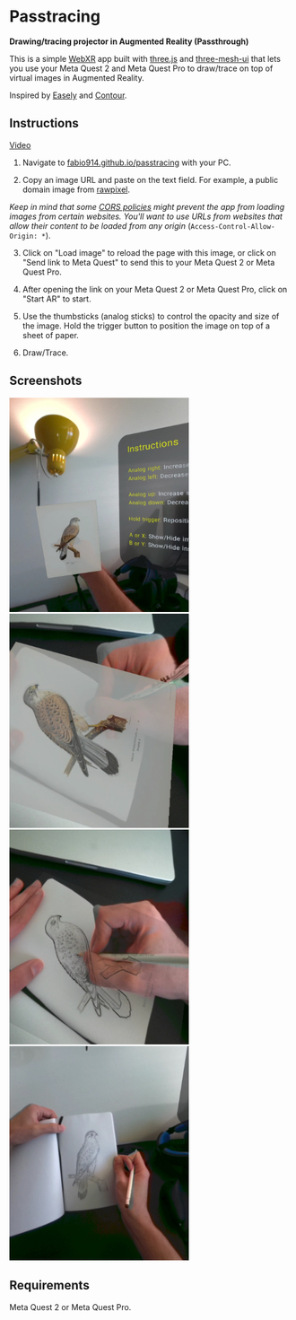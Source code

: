 # Passtracing

**Drawing/tracing projector in Augmented Reality (Passthrough)**

This is a simple [WebXR](https://immersiveweb.dev) app built with [three.js](https://threejs.org) and [three-mesh-ui](https://felixmariotto.github.io/three-mesh-ui/) that lets you use your Meta Quest 2 and Meta Quest Pro to draw/trace on top of virtual images in Augmented Reality.

Inspired by [Easely](https://github.com/RalphVR/easely-meta-hackathon) and [Contour](https://sidequestvr.com/app/6643/contour-demo).

## Instructions

[Video](https://www.youtube.com/watch?v=tJqXpbIeRK8)

1. Navigate to [fabio914.github.io/passtracing](https://fabio914.github.io/passtracing) with your PC.

2. Copy an image URL and paste on the text field. For example, a public domain image from [rawpixel](https://www.rawpixel.com/public-domain).

*Keep in mind that some [CORS policies](https://developer.mozilla.org/en-US/docs/Web/HTTP/CORS) might prevent the app from loading images from certain websites. You'll want to use URLs from websites that allow their content to be loaded from any origin* (`Access-Control-Allow-Origin: *`).

3. Click on "Load image" to reload the page with this image, or click on "Send link to Meta Quest" to send this to your Meta Quest 2 or Meta Quest Pro.

4. After opening the link on your Meta Quest 2 or Meta Quest Pro, click on "Start AR" to start.

5. Use the thumbsticks (analog sticks) to control the opacity and size of the image. Hold the trigger button to position the image on top of a sheet of paper.

6. Draw/Trace.

## Screenshots

<img src="Screenshots/0.jpg" width="320" />

<img src="Screenshots/1.jpg" width="320" />

<img src="Screenshots/2.jpg" width="320" />

<img src="Screenshots/3.jpg" width="320" />

## Requirements

Meta Quest 2 or Meta Quest Pro.


